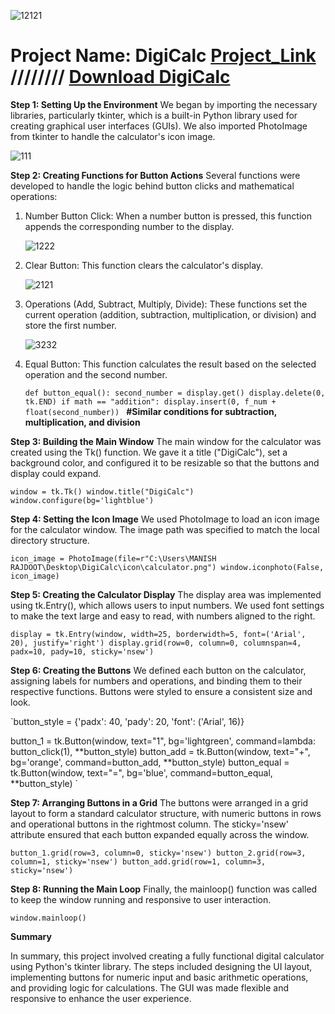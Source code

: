 ![12121](https://github.com/user-attachments/assets/f5bcc48a-92ef-4d1b-8bb4-b714e80c9411)



# Project Name: DigiCalc [Project_Link](https://github.com/manishrajdoot/DigiCalc)  //////// [Download DigiCalc]()


**Step 1: Setting Up the Environment**
We began by importing the necessary libraries, particularly tkinter, which is a built-in Python library used for creating graphical user interfaces (GUIs). We also imported PhotoImage from tkinter to handle the calculator's icon image.

  ![111](https://github.com/user-attachments/assets/b9927fc6-5f90-4884-9401-c593da638048)




**Step 2: Creating Functions for Button Actions**
Several functions were developed to handle the logic behind button clicks and mathematical operations:

1. Number Button Click: When a number button is pressed, this function appends the corresponding number to the display.

   ![1222](https://github.com/user-attachments/assets/51a17983-73b8-476b-b8da-177ba1c232f2)


2. Clear Button: This function clears the calculator's display.
   
   ![2121](https://github.com/user-attachments/assets/9c62e5d8-9bb8-4ed5-a042-1648f0687969)

3. Operations (Add, Subtract, Multiply, Divide): These functions set the current operation (addition, subtraction, multiplication, or division) and store the first number.

    ![3232](https://github.com/user-attachments/assets/6619fba7-1ffe-4591-86f5-0ceb02f54060)

4. Equal Button: This function calculates the result based on the selected operation and the second number.

   `def button_equal():
    second_number = display.get()
    display.delete(0, tk.END)
    if math == "addition":
        display.insert(0, f_num + float(second_number))
`
   **#Similar conditions for subtraction, multiplication, and division**
   

**Step 3: Building the Main Window**
The main window for the calculator was created using the Tk() function. We gave it a title ("DigiCalc"), set a background color, and configured it to be resizable so that the buttons and display could expand.

`window = tk.Tk()
window.title("DigiCalc")
window.configure(bg='lightblue')
`

**Step 4: Setting the Icon Image**
We used PhotoImage to load an icon image for the calculator window. The image path was specified to match the local directory structure.

`icon_image = PhotoImage(file=r"C:\Users\MANISH RAJDOOT\Desktop\DigiCalc\icon\calculator.png")
window.iconphoto(False, icon_image)
`

**Step 5: Creating the Calculator Display**
The display area was implemented using tk.Entry(), which allows users to input numbers. We used font settings to make the text large and easy to read, with numbers aligned to the right.

`display = tk.Entry(window, width=25, borderwidth=5, font=('Arial', 20), justify='right')
display.grid(row=0, column=0, columnspan=4, padx=10, pady=10, sticky='nsew')
`


**Step 6: Creating the Buttons**
We defined each button on the calculator, assigning labels for numbers and operations, and binding them to their respective functions. Buttons were styled to ensure a consistent size and look.


`button_style = {'padx': 40, 'pady': 20, 'font': ('Arial', 16)}

button_1 = tk.Button(window, text="1", bg='lightgreen', command=lambda: button_click(1), **button_style)
button_add = tk.Button(window, text="+", bg='orange', command=button_add, **button_style)
button_equal = tk.Button(window, text="=", bg='blue', command=button_equal, **button_style)
`


**Step 7: Arranging Buttons in a Grid**
The buttons were arranged in a grid layout to form a standard calculator structure, with numeric buttons in rows and operational buttons in the rightmost column. The sticky='nsew' attribute ensured that each button expanded equally across the window.

`button_1.grid(row=3, column=0, sticky='nsew')
button_2.grid(row=3, column=1, sticky='nsew')
button_add.grid(row=1, column=3, sticky='nsew')
`

**Step 8: Running the Main Loop**
Finally, the mainloop() function was called to keep the window running and responsive to user interaction.

`window.mainloop()
`


**Summary**

In summary, this project involved creating a fully functional digital calculator using Python's tkinter library. The steps included designing the UI layout, implementing buttons for numeric input and basic arithmetic operations, and providing logic for calculations. The GUI was made flexible and responsive to enhance the user experience.



